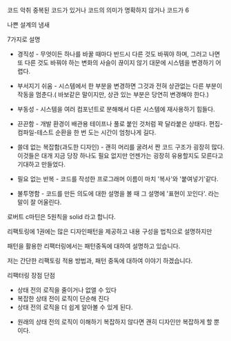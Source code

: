 코드 악취
중복된 코드가 있거나
코드의 의미가 명확하지 않거나
코드가 6

나쁜 설계의 냄새

7가지로 설명 

* 경직성 - 무엇이든 하나를 바꿀 때마다 반드시 다른 것도 바꿔야 하며, 그러고 나면 또 다른 것도 바꿔야 하는 변화의 사슬이 끊이지 않기 대문에 시스템을 변경하기 어렵다.

* 부서지기 쉬움 - 시스템에서 한 부분을 변경하면 그것과 전혀 상관없는 다른 부분이 작동을 멈춘다.( 바보같은 말이지만, 상관 있는 부분은 당연히 변경해야 한다.)

* 부동성 - 시스템을 여러 컴포넌트로 분해해서 다른 시스템에 재사용하기 힘들다.

* 끈끈함 - 개발 환경이 배관용 테이프나 풀로 붙인 것처럼 꽉 달라붙은 상태다. 편집-컴파일-테스트 순환을 한 번 도는 시간이 엄청나게 길다.

* 쓸데 없는 복잡함(과도한 디자인) - 괜히 머리를 굴려서 짠 코드 구조가 굉장히 많다. 이것들은 대개 지금 당장 하나도 필요 없지만 언젠가는 굉장히 유용할지도 모른다고 기대하고 만들었다.

* 필요 없는 반복 - 코드를 작성한 프로그래머 이름이 마치 '복사'와 '붙여넣기'같다.

* 불투명함 - 코드를 만든 의도에 대한 설명을 볼 때 그 설명에 '표현이 꼬인다'. 라는 말이 잘 어울린다.

로버트 c마틴은 5원칙을 solid 라고 합니다.



리팩토링에 1권에는 많은 디자인패턴을 제공하고 내용 구성을 법칙으로 설명하지만

패턴을 활용한 리팩터링에서는 패턴중독에 대하여 설명하고 있습니다.

저는 간단한 리팩토링 적용 방법과, 패턴 중독에 대하여 이야기 하겠습니다.

리팩터링 장점 단점
+ 상태 전의 로직을 줄이거나 없앨 수 있다
+ 복잡한 상태 전이 로직이 단순해 진다
+ 상태 전의 로직을 더 쉽게 알아볼 수 있게 된다.
- 원래의 상태 전의 로직이 이해하기 복잡하지 않다면 괜히 디자인만 복잡하게 할 뿐이다.

